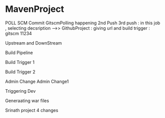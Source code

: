 # MavenProject
POLL SCM Commit 
GitscmPolling happening
2nd Push
3rd push : in this job , selecting decsription -->> GithubProject : giving url and build trigger : gitscm 11234





Upstream and DownStream

Build Pipeline


Build Trigger 1

Build Trigger 2


Admin Change
Admin Change1



Triggering Dev

Generaating war files


Srinath project 4 changes
